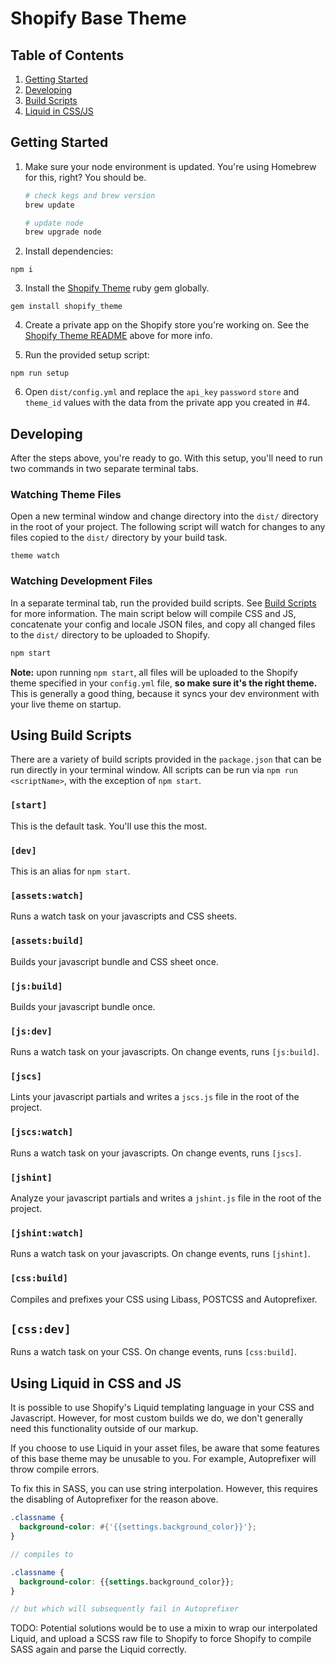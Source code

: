 # Shopify Base Theme

## Table of Contents
1. [Getting Started](#getting-started)
2. [Developing](#developing)
2. [Build Scripts](#using-build-scripts)
3. [Liquid in CSS/JS](#using-liquid-in-css-and-js)

## Getting Started
1. Make sure your node environment is updated. You're using Homebrew for this, right? You should be.
    ```bash
    # check kegs and brew version
    brew update 
    
    # update node
    brew upgrade node
    ```

2. Install dependencies:
  ```
  npm i
  ```

3. Install the [Shopify Theme](https://github.com/Shopify/shopify_theme) ruby gem globally.
  ```
  gem install shopify_theme
  ```

4. Create a private app on the Shopify store you're working on. See the [Shopify Theme README](https://github.com/Shopify/shopify_theme) above for more info.

5. Run the provided setup script:
  ```
  npm run setup
  ```

6. Open `dist/config.yml` and replace the `api_key` `password` `store` and `theme_id` values with the data from the private app you created in #4.

## Developing
After the steps above, you're ready to go. With this setup, you'll need to run two commands in two separate terminal tabs.

### Watching Theme Files
Open a new terminal window and change directory into the `dist/` directory in the root of your project. The following script will watch for changes to any files copied to the `dist/` directory by your build task.
  ```
  theme watch
  ```

### Watching Development Files
In a separate terminal tab, run the provided build scripts. See [Build Scripts](#using-build-scripts) for more information. The main script below will compile CSS and JS, concatenate your config and locale JSON files, and copy all changed files to the `dist/` directory to be uploaded to Shopify.
  ```bash
  npm start
  ```

**Note:** upon running `npm start`, all files will be uploaded to the Shopify theme specified in your `config.yml` file, **so make sure it's the right theme.** This is generally a good thing, because it syncs your dev environment with your live theme on startup.


## Using Build Scripts
There are a variety of build scripts provided in the `package.json` that can be run directly in your terminal window. All scripts can be run via `npm run <scriptName>`, with the exception of `npm start`.

### `[start]`
This is the default task. You'll use this the most.

### `[dev]`
This is an alias for `npm start`.

### `[assets:watch]`
Runs a watch task on your javascripts and CSS sheets.

### `[assets:build]`
Builds your javascript bundle and CSS sheet once.

### `[js:build]`
Builds your javascript bundle once.

### `[js:dev]`
Runs a watch task on your javascripts. On change events, runs `[js:build]`.

### `[jscs]`
Lints your javascript partials and writes a `jscs.js` file in the root of the project.

### `[jscs:watch]`
Runs a watch task on your javascripts. On change events, runs `[jscs]`.

### `[jshint]`
Analyze your javascript partials and writes a `jshint.js` file in the root of the project.

### `[jshint:watch]`
Runs a watch task on your javascripts. On change events, runs `[jshint]`.

### `[css:build]`
Compiles and prefixes your CSS using Libass, POSTCSS and Autoprefixer.

## `[css:dev]`
Runs a watch task on your CSS. On change events, runs `[css:build]`.


## Using Liquid in CSS and JS
It is possible to use Shopify's Liquid templating language in your CSS and Javascript. However, for most custom builds we do, we don't generally need this functionality outside of our markup.

If you choose to use Liquid in your asset files, be aware that some features of this base theme may be unusable to you. For example, Autoprefixer will throw compile errors.

To fix this in SASS, you can use string interpolation. However, this requires the disabling of Autoprefixer for the reason above.

```scss
.classname {
  background-color: #{'{{settings.background_color}}'};
}

// compiles to

.classname {
  background-color: {{settings.background_color}};
}

// but which will subsequently fail in Autoprefixer
```

TODO: Potential solutions would be to use a mixin to wrap our interpolated Liquid, and upload a SCSS raw file to Shopify to force Shopify to compile SASS again and parse the Liquid correctly.
